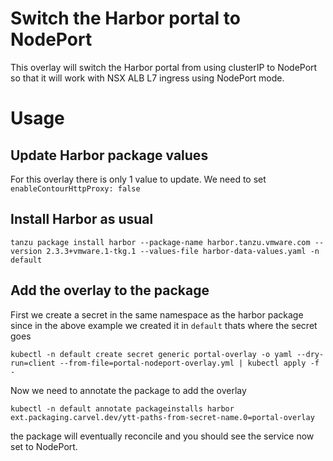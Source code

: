 # Switch the Harbor portal to NodePort

This overlay will switch the Harbor portal from using clusterIP to NodePort so that it will work with NSX ALB L7 ingress using NodePort mode. 


# Usage

## Update Harbor package values

For this overlay there is only 1 value to update. We need to set `enableContourHttpProxy: false`


## Install Harbor as usual

```
tanzu package install harbor --package-name harbor.tanzu.vmware.com --version 2.3.3+vmware.1-tkg.1 --values-file harbor-data-values.yaml -n default
```

## Add the overlay to the package

First we create a secret in the same namespace as the harbor package since in the above example we created it in `default` thats where the secret goes

```
kubectl -n default create secret generic portal-overlay -o yaml --dry-run=client --from-file=portal-nodeport-overlay.yml | kubectl apply -f -
```

Now we need to annotate the package to add the overlay

```
kubectl -n default annotate packageinstalls harbor ext.packaging.carvel.dev/ytt-paths-from-secret-name.0=portal-overlay
```


the package will eventually reconcile and you should see the service now set to NodePort.